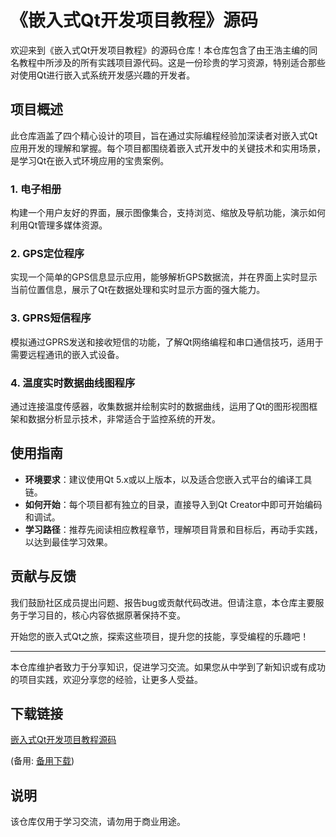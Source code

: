 # 《嵌入式Qt开发项目教程》源码

欢迎来到《嵌入式Qt开发项目教程》的源码仓库！本仓库包含了由王浩主编的同名教程中所涉及的所有实践项目源代码。这是一份珍贵的学习资源，特别适合那些对使用Qt进行嵌入式系统开发感兴趣的开发者。

## 项目概述

此仓库涵盖了四个精心设计的项目，旨在通过实际编程经验加深读者对嵌入式Qt应用开发的理解和掌握。每个项目都围绕着嵌入式开发中的关键技术和实用场景，是学习Qt在嵌入式环境应用的宝贵案例。

### 1. 电子相册
构建一个用户友好的界面，展示图像集合，支持浏览、缩放及导航功能，演示如何利用Qt管理多媒体资源。

### 2. GPS定位程序
实现一个简单的GPS信息显示应用，能够解析GPS数据流，并在界面上实时显示当前位置信息，展示了Qt在数据处理和实时显示方面的强大能力。

### 3. GPRS短信程序
模拟通过GPRS发送和接收短信的功能，了解Qt网络编程和串口通信技巧，适用于需要远程通讯的嵌入式设备。

### 4. 温度实时数据曲线图程序
通过连接温度传感器，收集数据并绘制实时的数据曲线，运用了Qt的图形视图框架和数据分析显示技术，非常适合于监控系统的开发。

## 使用指南

- **环境要求**：建议使用Qt 5.x或以上版本，以及适合您嵌入式平台的编译工具链。
- **如何开始**：每个项目都有独立的目录，直接导入到Qt Creator中即可开始编码和调试。
- **学习路径**：推荐先阅读相应教程章节，理解项目背景和目标后，再动手实践，以达到最佳学习效果。

## 贡献与反馈

我们鼓励社区成员提出问题、报告bug或贡献代码改进。但请注意，本仓库主要服务于学习目的，核心内容依据原著保持不变。

开始您的嵌入式Qt之旅，探索这些项目，提升您的技能，享受编程的乐趣吧！

---

本仓库维护者致力于分享知识，促进学习交流。如果您从中学到了新知识或有成功的项目实践，欢迎分享您的经验，让更多人受益。

## 下载链接
[嵌入式Qt开发项目教程源码](https://pan.quark.cn/s/63864fc2e72b) 

(备用: [备用下载](https://pan.baidu.com/s/1nwpWxY8TUPwzNA2mCBjTYQ?pwd=1234))

## 说明

该仓库仅用于学习交流，请勿用于商业用途。
